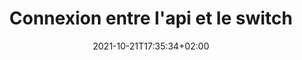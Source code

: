 ---
title: "Connexion entre l'api et le switch"
date: 2021-10-21T17:35:34+02:00
draft: false
tags: ["rapport", "realisation"]
weight: 1
---